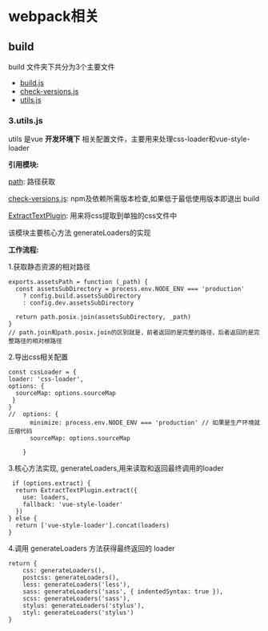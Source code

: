 # webpack相关
## build
build 文件夹下共分为3个主要文件

* [build.js](#/templates/vue/webpack相关/webpack-build.md) 
* [check-versions.js](#/templates/vue/webpack相关/webpack-check-versions.md)
* [utils.js](#/templates/vue/webpacks相关/webpack-utils.md)


### 3.utils.js
utils 是vue **开发环境下** 相关配置文件，主要用来处理css-loader和vue-style-loader
 
**引用模块:**
 	
[path](https://www.npmjs.com/package/path): 路径获取
 	
[check-versions.js](#/templates/vue/webpack/webpack-check-versions.md): npm及依赖所需版本检查,如果低于最低使用版本即退出 build
 	
[ExtractTextPlugin](https://www.npmjs.com/package/extract-text-webpack-plugin): 用来将css提取到单独的css文件中

该模块主要核心方法 generateLoaders的实现

**工作流程:**

1.获取静态资源的相对路径
	
	exports.assetsPath = function (_path) {
	  const assetsSubDirectory = process.env.NODE_ENV === 'production'
	    ? config.build.assetsSubDirectory
	    : config.dev.assetsSubDirectory
	
	  return path.posix.join(assetsSubDirectory, _path)
	}
	// path.join和path.posix.join的区别就是，前者返回的是完整的路径，后者返回的是完整路径的相对根路径

2.导出css相关配置
	
	const cssLoader = {
    loader: 'css-loader',
    options: {
      sourceMap: options.sourceMap
   	 }
  	}
    //	options: {
          minimize: process.env.NODE_ENV === 'production' // 如果是生产环境就压缩代码	
          sourceMap: options.sourceMap

	    }
	    
3.核心方法实现, generateLoaders,用来读取和返回最终调用的loader
	
	 if (options.extract) {
      return ExtractTextPlugin.extract({
        use: loaders,
        fallback: 'vue-style-loader'
      })
    } else {
      return ['vue-style-loader'].concat(loaders)
    }    

4.调用  generateLoaders 方法获得最终返回的 loader

	return {
	    css: generateLoaders(),
	    postcss: generateLoaders(),
	    less: generateLoaders('less'),
	    sass: generateLoaders('sass', { indentedSyntax: true }),
	    scss: generateLoaders('sass'),
	    stylus: generateLoaders('stylus'),
	    styl: generateLoaders('stylus')
  	}